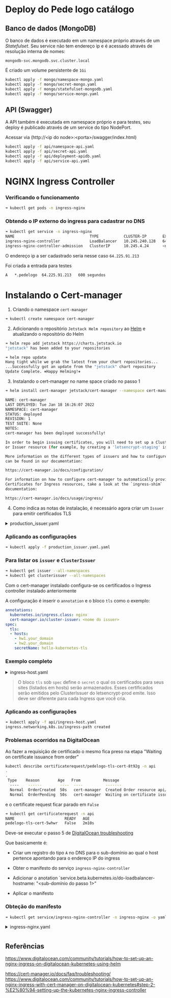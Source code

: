 # Deploy do Pede logo catálogo

## Banco de dados (MongoDB)

O banco de dados é executado em um namespace próprio através de um *Statefulset*. Seu service não tem endereço ip e é acessado através de resolução interna de nomes:

`mongodb-svc.mongodb.svc.cluster.local`

É criado um volume persistente de `1Gi`

```bash
kubectl apply -f mongo/namespace-mongo.yaml
kubectl apply -f mongo/secret-mongo.yaml
kubectl apply -f mongo/statefulset-mongodb.yaml
kubectl apply -f mongo/service-mongo.yaml
```

## API (Swagger)

A API também é executada em namespace próprio e para testes, seu deploy é publicado através de um service do tipo NodePort.

Acessar via (http://\<ip do node\>:\<porta\>/swagger/index.html)

```bash
kubectl apply -f api/namespace-api.yaml
kubectl apply -f api/secret-api.yaml
kubectl apply -f api/deployment-apidb.yaml
kubectl apply -f api/service-api.yaml
```

# NGINX Ingress Controller

### Verificando o funcionamento

```bash
➜ kubectl get pods -n ingress-nginx
```

### Obtendo o IP externo do ingress para cadastrar no DNS

```bash
➜ kubectl get service -n ingress-nginx
NAME                                 TYPE           CLUSTER-IP       EXTERNAL-IP     PORT(S)                      AGE
ingress-nginx-controller             LoadBalancer   10.245.240.128   64.225.91.213   80:31100/TCP,443:30916/TCP   9m21s
ingress-nginx-controller-admission   ClusterIP      10.245.4.24      <none>          443/TCP                      9m21s
```
O endereço ip a ser cadastrado seria nesse caso `64.225.91.213`

Foi criada a entrada para testes

```text
A	*.pedelogo	64.225.91.213	600 segundos
```

# Instalando o Cert-manager

1. Criando o namespace `cert-manager`
```bash
➜ kubectl create namespace cert-manager
```

2. Adicionando o repositório `Jetstack Helm repository` ao [Helm](https://helm.sh/docs/intro/install/) e atualizando o repositório do Helm
```bash
➜ helm repo add jetstack https://charts.jetstack.io
"jetstack" has been added to your repositories

➜ helm repo update
Hang tight while we grab the latest from your chart repositories...
...Successfully got an update from the "jetstack" chart repository
Update Complete. ⎈Happy Helming!⎈
```

3. Instalando o cert-manager no name space criado no passo 1
```bash
➜ helm install cert-manager jetstack/cert-manager --namespace cert-manager --version v1.2.0 --set installCRDs=true

NAME: cert-manager
LAST DEPLOYED: Tue Jan 18 16:26:07 2022
NAMESPACE: cert-manager
STATUS: deployed
REVISION: 1
TEST SUITE: None
NOTES:
cert-manager has been deployed successfully!

In order to begin issuing certificates, you will need to set up a ClusterIssuer
or Issuer resource (for example, by creating a 'letsencrypt-staging' issuer).

More information on the different types of issuers and how to configure them
can be found in our documentation:

https://cert-manager.io/docs/configuration/

For information on how to configure cert-manager to automatically provision
Certificates for Ingress resources, take a look at the `ingress-shim`
documentation:

https://cert-manager.io/docs/usage/ingress/
```

4. Como indica as notas de instalação, é necessário agora criar um `Issuer` para emitir certificados TLS

<details>
<summary>production_issuer.yaml</summary>

```yaml
apiVersion: cert-manager.io/v1
kind: ClusterIssuer
metadata:
  name: <nome do issuer>
spec:
  acme:
    # Email address used for ACME registration
    email: your_email_address
    server: https://acme-v02.api.letsencrypt.org/directory
    privateKeySecretRef:
      # Name of a secret used to store the ACME account private key
      name: letsencrypt-prod-private-key
    # Add a single challenge solver, HTTP01 using nginx
    solvers:
    - http01:
        ingress:
          class: nginx
```
</details>

### Aplicando as configurações

```bash
➜ kubectl apply -f production_issuer.yaml.yaml
```

### Para listar os `issuer` e `ClusterIssuer`

```bash
➜ kubectl get issuer --all-namespaces
➜ kubectl get clusterissuer --all-namespaces
```

Com o cert-manager instalado configura-se os certificados o Ingress controller instalado anteriormente

A configuração é inserir o `annotation` e o bloco `tls` como o exemplo:

```yaml
annotations:
  kubernetes.io/ingress.class: nginx
  cert-manager.io/cluster-issuer: <nome do issuer>
spec:
  tls:
  - hosts:
    - hw1.your_domain
    - hw2.your_domain
    secretName: hello-kubernetes-tls
```

### Exemplo completo

<details>
<summary>ingress-host.yaml</summary>

```yaml
apiVersion: networking.k8s.io/v1
kind: Ingress
metadata:
  name: ingress-path
  annotations:
    kubernetes.io/ingress.class: nginx
    cert-manager.io/cluster-issuer: letsencrypt-prod
  namespace: api
  labels:
    component: http-server
    reason: aprendizado
spec:
  tls:
  - hosts:
    - www.pedelogo.proativaconsultoria.io
    secretName: pedelogo-tls-cert
  rules:
    - host: www.pedelogo.proativaconsultoria.io
      http:
        paths:
        - backend:
            service:
              name: api
              port:
                number: 80
          path: /
          pathType: ImplementationSpecific
```
</details>

> O bloco `tls` sob `spec` define o `secret` o qual os certificados para seus sites (listados em hosts) serão armazenados. Esses certificados serão emitidos pelo ClusterIssuer do letsencrypt-prod emite. Isso deve ser diferente para cada Ingress que você cria.

### Aplicando as configurações

```bash
➜ kubectl apply -f api/ingress-host.yaml
ingress.networking.k8s.io/ingress-path created
```

### Problemas ocorridos na DigitalOcean

Ao fazer a requisição de certificado o mesmo fica preso na etapa "Waiting on certificate issuance from order"

```bash
kubectl describe certificaterequest/pedelogo-tls-cert-8t92g -n api
.
.
 Type    Reason        Age   From          Message
  ----    ------        ----  ----          -------
  Normal  OrderCreated  50s   cert-manager  Created Order resource api/pedelogo-tls-cert-8t92g-4248390933
  Normal  OrderPending  50s   cert-manager  Waiting on certificate issuance from order namespace/pedelogo-tls-cert-8t92g-4248390933: ""
```
 e o certificate request ficar parado em `False`

 ```bash
 ➜ kubectl get certificaterequest -n api
NAME                      READY   AGE
pedelogo-tls-cert-5whwr   False   2m10s
```

Deve-se executar o passo 5 de [DigitalOcean troubleshooting](https://cert-manager.io/docs/faq/troubleshooting/https://www.digitalocean.com/community/tutorials/how-to-set-up-an-nginx-ingress-with-cert-manager-on-digitalocean-kubernetes#step-2-%E2%80%94-setting-up-the-kubernetes-nginx-ingress-controller)

Que basicamente é:
* Criar um registro do tipo `A` no DNS para o sub-domínio ao qual o host pertence apontando para o endereço IP do ingress

* Obter o manifesto do serviço `ingress-nginx-controller`

* Adicionar o anotation `service.beta.kubernetes.io/do-loadbalancer-hostname: "<sub-domínio do passo 1>"

* Aplicar o manifesto

### Obteção do manifesto

```bash
➜ kubectl get service/ingress-nginx-controller -n ingress-nginx -o yaml > ingress-nginx.yaml
```
<details>
<summary>ingress-nginx.yaml</summary>

```yaml
apiVersion: v1
kind: Service
metadata:
  annotations:
    kubernetes.digitalocean.com/load-balancer-id: beb0dc78-1f96-4dea-9c83-987537f10d16
    service.beta.kubernetes.io/do-loadbalancer-enable-proxy-protocol: "true"
    service.beta.kubernetes.io/do-loadbalancer-hostname: "subdominio.dominio.io"
  finalizers:
  - service.kubernetes.io/load-balancer-cleanup
  labels:
    app.kubernetes.io/component: controller
    app.kubernetes.io/instance: ingress-nginx
    app.kubernetes.io/managed-by: Helm
    app.kubernetes.io/name: ingress-nginx
    app.kubernetes.io/version: 1.0.4
    helm.sh/chart: ingress-nginx-4.0.6
  name: ingress-nginx-controller
  namespace: ingress-nginx
spec:
  clusterIP: 10.245.14.192
  clusterIPs:
  - 10.245.14.192
  externalTrafficPolicy: Local
  healthCheckNodePort: 30322
  ipFamilies:
  - IPv4
  ipFamilyPolicy: SingleStack
  ports:
  - appProtocol: http
    name: http
    nodePort: 31454
    port: 80
    protocol: TCP
    targetPort: http
  - appProtocol: https
    name: https
    nodePort: 31446
    port: 443
    protocol: TCP
    targetPort: https
  selector:
    app.kubernetes.io/component: controller
    app.kubernetes.io/instance: ingress-nginx
    app.kubernetes.io/name: ingress-nginx
  sessionAffinity: None
  type: LoadBalancer
```
</details>

#

## Referências

https://www.digitalocean.com/community/tutorials/how-to-set-up-an-nginx-ingress-on-digitalocean-kubernetes-using-helm

https://cert-manager.io/docs/faq/troubleshooting/
https://www.digitalocean.com/community/tutorials/how-to-set-up-an-nginx-ingress-with-cert-manager-on-digitalocean-kubernetes#step-2-%E2%80%94-setting-up-the-kubernetes-nginx-ingress-controller



